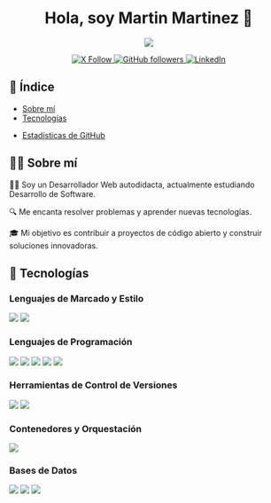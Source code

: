 <h1 align="center">Hola, soy Martin Martinez 👋</h1>

<p align="center">
  <img src="https://readme-typing-svg.herokuapp.com?font=Time+New+Roman&color=cyan&size=25&center=true&vCenter=true&width=600&height=100&lines=Desarrollador+Web+Autodidacta,;Estudiante+de+Desarrollo+de+Software,;Aficionado+de+la+Musica,;Aprendiz+activo/investigador,;Amante+de+aprender+cosas+nuevas...❤️">
</p>

<p align="center">
   <a href="https://x.com/Joel9211" target="_blank">
    <img alt="X Follow" src="https://img.shields.io/badge/Follow%20on%20X-1DA1F2?style=social&logo=data:image/svg+xml;base64,PHN2ZyB3aWR0aD0iMTAwIiBoZWlnaHQ9IjEwMCIgdmlld0JveD0iMCAwIDEwMCAxMDAiIHhtbG5zPSJodHRwOi8vd3d3LnczLm9yZy8yMDAwL3N2ZyI+PHBhdGggZD0iTTUwIDkwQzIyLjQ5IDkwIDAgNzAuNTEgMCA1MFMxOS41MSAxMCA0OSAxMCA1MCAyMS45IDY2LjA1IDE4LjM3IDgzLjM3IDM0LjU2IDgzIDQ5LjQyIDgzIDY1Ljg5IDc1LjU5IDc3LjcyIDYyLjczIDg2LjUgNTIuNjcgOTAgNDMuNzcgOTAgNTBjMCAxNy41MS0xNC40OSAzMC0zMyAzMHoiIGZpbGw9IiMxRDFGNiIvPjwvc3ZnPg==">
  </a>
  <a href="https://github.com/Martin271322" target="_blank">
    <img alt="GitHub followers" src="https://img.shields.io/github/followers/Martin271322?color=181717&logo=github&style=flat-round">
  </a>
  <a href="https://www.linkedin.com/in/your-profile-link/" target="_blank">
    <img alt="LinkedIn" src="https://img.shields.io/badge/LinkedIn-0077B5?style=flat-round&logo=linkedin&logoColor=white">
  </a>
</p>

<!--
<p align="center">
  <a href="https://twitter.com/Joel9211" target="_blank">
    <img alt="Twitter Follow" src="https://img.shields.io/twitter/follow/yourhandle?color=1DA1F2&logo=twitter&style=flat-round">
  </a>
  <a href="https://github.com/Martin271322" target="_blank">
    <img alt="GitHub followers" src="https://img.shields.io/github/followers/Martin271322?color=181717&logo=github&style=flat-round">
  </a>
  <a href="https://www.linkedin.com/in/your-profile-link/" target="_blank">
    <img alt="LinkedIn" src="https://img.shields.io/badge/LinkedIn-0077B5?style=flat-round&logo=linkedin&logoColor=white">
  </a>
</p>
-->


## 📑 Índice

- [Sobre mí](#-sobre-mí)
- [Tecnologías](#-tecnologías)
<!--
- [Proyectos Destacados](#-proyectos-destacados)
- [Cómo Contactarme](#-cómo-contactarme)
-->
- [Estadísticas de GitHub](#-estadísticas-de-github)

## 🙋‍♂️ Sobre mí

👨‍💻 Soy un Desarrollador Web autodidacta, actualmente estudiando Desarrollo de Software.

🔍 Me encanta resolver problemas y aprender nuevas tecnologías.

🎓 Mi objetivo es contribuir a proyectos de código abierto y construir soluciones innovadoras.
<!--
## 🔧 Tecnologías
<!-- Badges -->
<!--
<p align="center">
  <img src="https://img.shields.io/badge/-HTML5-E34F26?style=flat&logo=html5&logoColor=white">
  <img src="https://img.shields.io/badge/-CSS3-1572B6?style=flat&logo=css3&logoColor=white">
  <img src="https://img.shields.io/badge/-Python-3776AB?style=flat&logo=python&logoColor=white">
  <img src="https://img.shields.io/badge/-PHP-777BB4?style=flat&logo=php&logoColor=white">
  <img src="https://img.shields.io/badge/-Git-F05032?style=flat&logo=git&logoColor=white">
  <img src="https://img.shields.io/badge/-GitHub-181717?style=flat&logo=github&logoColor=white">
  <img src="https://img.shields.io/badge/-Docker-2496ED?style=flat&logo=docker&logoColor=white">
  <img src="https://img.shields.io/badge/-MySQL-4479A1?style=flat&logo=mysql&logoColor=white">
  <!-- otros badges -->
</p>




## 🔧 Tecnologías

### Lenguajes de Marcado y Estilo
<p>
  <img src="https://img.shields.io/badge/-HTML5-E34F26?style=flat&logo=html5&logoColor=white">
  <img src="https://img.shields.io/badge/-CSS3-1572B6?style=flat&logo=css3&logoColor=white">
</p>

### Lenguajes de Programación
<p>
  <img src="https://img.shields.io/badge/-PHP-777BB4?style=flat&logo=php&logoColor=white">
  <img src="https://img.shields.io/badge/-Java-007396?style=flat&logo=java&logoColor=white">
  <img src="https://img.shields.io/badge/-Visual%20Basic-5D2B97?style=flat&logo=microsoft&logoColor=white">
  <img src="https://img.shields.io/badge/-Python-3776AB?style=flat&logo=python&logoColor=white">
  <img src="https://img.shields.io/badge/-MQL5-FF7F00?style=flat&logo=metatrader&logoColor=white">
</p>


### Herramientas de Control de Versiones
<p>
  <img src="https://img.shields.io/badge/-Git-F05032?style=flat&logo=git&logoColor=white">
  <img src="https://img.shields.io/badge/-GitHub-181717?style=flat&logo=github&logoColor=white">
</p>

### Contenedores y Orquestación
<p>
  <img src="https://img.shields.io/badge/-Docker-2496ED?style=flat&logo=docker&logoColor=white">
</p>

### Bases de Datos
<p>
  <img src="https://img.shields.io/badge/-MySQL-4479A1?style=flat&logo=mysql&logoColor=white">
  <img src="https://img.shields.io/badge/-SQL%20Server-CC2927?style=flat&logo=microsoft-sql-server&logoColor=white">
  <img src="https://img.shields.io/badge/-PostgreSQL-336791?style=flat&logo=postgresql&logoColor=white">
</p>


<!-- Añade más categorías y badges según sea necesario -->

<!--
```plaintext
- Lenguajes de Programación: JavaScript, Python, Java, C++
- Frameworks: React.js, Node.js, Express.js
- Bases de Datos: MongoDB, PostgreSQL, MySQL
- Herramientas: Git, GitHub, Docker, CI/CD
-->
